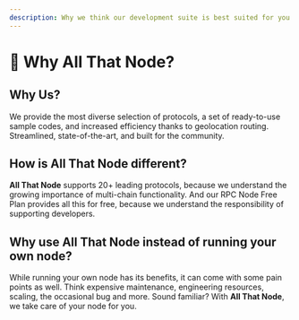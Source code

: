 ```yaml
---
description: Why we think our development suite is best suited for you.
---
```


# 🤔 Why All That Node?

## Why Us?&#x20;

We provide the most diverse selection of protocols, a set of ready-to-use sample codes, and increased efficiency thanks to geolocation routing. Streamlined, state-of-the-art, and built for the community.



## How is All That Node different?&#x20;

**All That Node** supports 20+ leading protocols, because we understand the growing importance of multi-chain functionality. And our RPC Node Free Plan provides all this for free, because we understand the responsibility of supporting developers.



## Why use All That Node instead of running your own node?&#x20;

While running your own node has its benefits, it can come with some pain points as well. Think expensive maintenance, engineering resources, scaling, the occasional bug and more. Sound familiar? With **All That Node**, we take care of your node for you.

